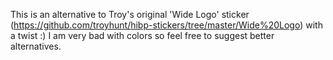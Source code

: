 This is an alternative to Troy's original 'Wide Logo' sticker (https://github.com/troyhunt/hibp-stickers/tree/master/Wide%20Logo) with a twist :)
I am very bad with colors so feel free to suggest better alternatives.

